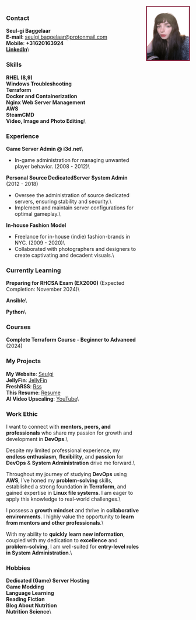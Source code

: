 <!DOCTYPE html>
<html lang="en">
<head>
  <meta charset="UTF-8">
  <meta name="viewport" content="width=device-width, initial-scale=1.0">
  <title>Seul-gi Baggelaar's Resume</title>
  <style>
    .container {
      display: flex;
      justify-content: space-between;
    }
  
    .content {
      width: 70%; /* Adjust the width as needed */
      padding: 20px;
      background-color: #f0f0f0;
      border-radius: 8px;
    }
  
    .image {
      flex-shrink: 0;
      margin-left: 20px;
    }
  
    @media only screen and (max-width: 768px) {
      .container {
        flex-direction: column;
        align-items: center;
      }
  
      .content {
        width: 100%;
        margin-bottom: 20px;
      }
    }
  </style>
</head>
<body>

<div class="container">
  <div class="content" markdown="1">
  
  ### Contact
  **Seul-gi Baggelaar**\
  **E-mail**: seulgi.baggelaar@protonmail.com\
  **Mobile**: **+31620163924**\
  [**LinkedIn**](https://www.linkedin.com/in/seul-gi-baggelaar-4b397a290/)\

  ### Skills
  **RHEL (8,9)**\
  **Windows Troubleshooting**\
  **Terraform**\
  **Docker and Containerization**\
  **Nginx Web Server Management**\
  **AWS**\
  **SteamCMD**\
  **Video, Image and Photo Editing**\

  ### Experience
  **Game Server Admin @ i3d.net**\
  - In-game administration for managing unwanted player behavior. (2008 - 2012)\

  **Personal Source DedicatedServer System Admin** (2012 - 2018)
  - Oversee the administration of source dedicated servers, ensuring stability and security.\
  - Implement and maintain server configurations for optimal gameplay.\
  
  **In-house Fashion Model**
  - Freelance for in-house (indie) fashion-brands in NYC. (2009 - 2020)\
  - Collaborated with photographers and designers to create captivating and decadent visuals.\
  
  ### Currently Learning
  **Preparing for RHCSA Exam (EX2000)** (Expected Completion: November 2024)\
  
  **Ansible**\
  
  **Python**\
  
  ### Courses
  **Complete Terraform Course - Beginner to Advanced** (2024)
  
  ### My Projects
  **My Website**: [Seulgi](https://seulgi.zip)\
  **JellyFin**: [JellyFin](https://seulgi.zip/jellyfin)\
  **FreshRSS**: [Rss](https://koreanmind.com)\
  **This Resume**: [Resume](https://resume.seulgi.zip)\
  **AI Video Upscaling**: [YouTube](https://www.youtube.com/@smonster)\
  
  ### Work Ethic
  I want to connect with **mentors, peers, and professionals** who share my passion for growth and development in **DevOps**.\
  
  Despite my limited professional experience, my **endless enthusiasm**, **flexibility**, and **passion** for **DevOps** & **System Administration** drive me forward.\
  
  Throughout my journey of studying **DevOps** using **AWS**, I’ve honed my **problem-solving** skills, established a strong foundation in **Terraform**, and gained expertise in **Linux file systems**. I am eager to apply this knowledge to real-world challenges.\
  
  I possess a **growth mindset** and thrive in **collaborative environments**. I highly value the opportunity to **learn from mentors and other professionals**.\
  
  With my ability to **quickly learn new information**, coupled with my dedication to **excellence** and **problem-solving**, I am well-suited for **entry-level roles in System Administration**.\
  
  ### Hobbies
  **Dedicated (Game) Server Hosting**\
  **Game Modding**\
  **Language Learning**\
  **Reading Fiction**\
  **Blog About Nutrition**\
  **Nutrition Science**\
  
  </div>
  
  <div class="image">
    <img src="photo_portfolio.png" width="120" height="150">
  </div>
  
</div>

</body>
</html>

